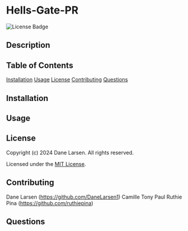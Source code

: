 # Hells-Gate-PR

![License Badge](./assets/badge.svg)

## Description

## Table of Contents

[Installation](#installation) [Usage](#usage) [License](#license) [Contributing](#contributing) [Questions](#questions)

## Installation

## Usage

## License

Copyright (c) 2024 Dane Larsen. All rights reserved.

Licensed under the [MIT License](https://choosealicense.com/licenses/mit).

## Contributing

Dane Larsen (https://github.com/DaneLarsen1) Camille Tony Paul Ruthie Pina (https://github.com/ruthiepina)

## Questions
